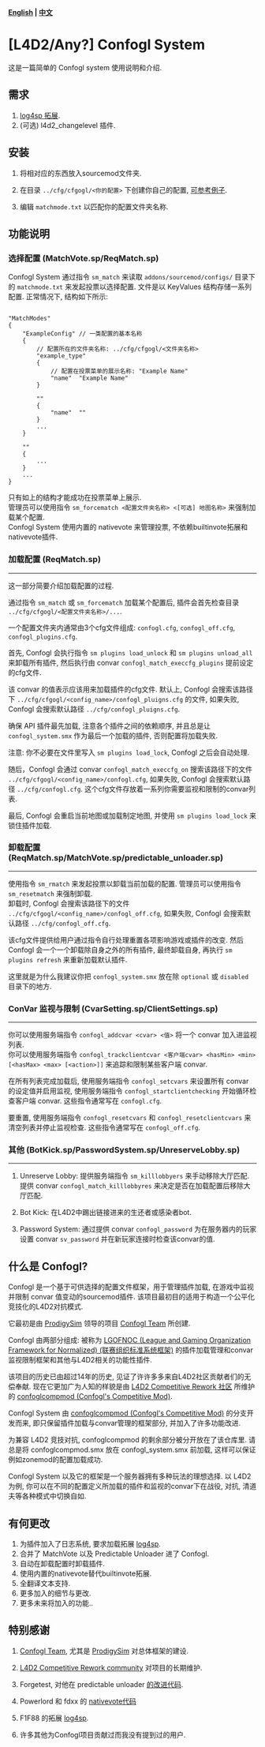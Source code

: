 **[English](./README.md) | [中文](./README-cn.md)**

# [L4D2/Any?] Confogl System

这是一篇简单的 Confogl system 使用说明和介绍.  

## 需求

1. [log4sp 拓展](https://github.com/F1F88/sm-ext-log4sp).
2. (可选) l4d2_changelevel 插件.

## 安装

1. 将相对应的东西放入sourcemod文件夹.  

2. 在目录 `../cfg/cfgogl/<你的配置>` 下创建你自己的配置, [可参考例子](./source/confogl_system/cfg_template/).

3. 编辑 `matchmode.txt` 以匹配你的配置文件夹名称.

## 功能说明

### 选择配置 (MatchVote.sp/ReqMatch.sp)

Confogl System 通过指令 `sm_match` 来读取 `addons/sourcemod/configs/` 目录下的 `matchmode.txt` 来发起投票以选择配置. 文件是以 KeyValues 结构存储一系列配置. 正常情况下, 结构如下所示:  

```

"MatchModes"
{
    "ExampleConfig" // 一类配置的基本名称
    {
        // 配置所在的文件夹名称: ../cfg/cfgogl/<文件夹名称>
        "example_type"  
        {
            // 配置在投票菜单的展示名称: "Example Name"
            "name"  "Example Name"
        }

        ""
        {
            "name"  ""
        }
        ...
    }

    ""
    {
        ...
    }
    ...
}
```  

只有如上的结构才能成功在投票菜单上展示.  
管理员可以使用指令 `sm_forcematch <配置文件夹名称> <[可选] 地图名称>` 来强制加载某个配置.  
Confogl System 使用内置的 nativevote 来管理投票, 不依赖builtinvote拓展和nativevote插件.

### 加载配置 (ReqMatch.sp)
<hr>

这一部分简要介绍加载配置的过程.  

通过指令 `sm_match` 或 `sm_forcematch` 加载某个配置后, 插件会首先检查目录 `../cfg/cfgogl/<配置文件夹名称>/...`.  

一个配置文件夹内通常由3个cfg文件组成: `confogl.cfg`, `confogl_off.cfg`, `confogl_plugins.cfg`.  

首先, Confogl 会执行指令 `sm plugins load_unlock` 和 `sm plugins unload_all` 来卸载所有插件, 然后执行由 convar `confogl_match_execcfg_plugins` 提前设定的cfg文件.  

该 convar 的值表示应该用来加载插件的cfg文件. 默认上, Confogl 会搜索该路径下 `../cfg/cfgogl/<config_name>/confogl_pluigns.cfg` 的文件, 如果失败, Confogl 会搜索默认路径 `../cfg/confogl_pluigns.cfg`.  

确保 API 插件最先加载, 注意各个插件之间的依赖顺序, 并且总是让 `confogl_system.smx` 作为最后一个加载的插件, 否则配置将加载失败.  

注意: 你不必要在文件里写入 `sm plugins load_lock`, Confogl 之后会自动处理.  

随后，Confogl 会通过 convar `confogl_match_execcfg_on` 搜索该路径下的文件 `../cfg/cfgogl/<config_name>/confogl.cfg`, 如果失败, Confogl 会搜索默认路径 `../cfg/confogl.cfg`. 这个cfg文件存放着一系列你需要监视和限制的convar列表.  

最后, Confogl 会重启当前地图或加载制定地图, 并使用 `sm plugins load_lock` 来锁住插件加载.

### 卸载配置 (ReqMatch.sp/MatchVote.sp/predictable_unloader.sp)
<hr>

使用指令 `sm_rmatch` 来发起投票以卸载当前加载的配置. 管理员可以使用指令`sm_resetmatch` 来强制卸载.  
卸载时, Confogl 会搜索该路径下的文件 `../cfg/cfgogl/<config_name>/confogl_off.cfg`, 如果失败, Confogl 会搜索默认路径 `../cfg/confogl_off.cfg`.

该cfg文件提供给用户通过指令自行处理重置各项影响游戏或插件的改变. 然后 Confogl 会一个一个卸载除自身之外的所有插件, 最终卸载自身, 再执行 `sm plugins refresh` 来重新加载默认插件.  

这里就是为什么我建议你把 `confogl_system.smx` 放在除 `optional` 或 `disabled` 目录下的地方.

### ConVar 监视与限制 (CvarSetting.sp/ClientSettings.sp)
<hr>

你可以使用服务端指令 `confogl_addcvar <cvar> <值>` 将一个 convar 加入进监视列表.  
你可以使用服务端指令 `confogl_trackclientcvar <客户端cvar> <hasMin> <min> [<hasMax> <max> [<action>]]` 来追踪和限制某些客户端 convar.  

在所有列表完成加载后, 使用服务端指令 `confogl_setcvars` 来设置所有 convar 的设定值并启用监视, 使用服务端指令 `confogl_startclientchecking` 开始循环检查客户端 convar. 这些指令通常写在 `confogl.cfg`.  

要重置, 使用服务端指令 `confogl_resetcvars` 和 `confogl_resetclientcvars` 来清空列表并停止监视检查. 这些指令通常写在 `confogl_off.cfg`.

### 其他 (BotKick.sp/PasswordSystem.sp/UnreserveLobby.sp)
<hr>

1. Unreserve Lobby: 提供服务端指令 `sm_killlobbyers` 来手动移除大厅匹配. 提供 convar `confogl_match_killlobbyres` 来决定是否在加载配置后移除大厅匹配.

2. Bot Kick: 在L4D2中踢出链接进来的生还者或感染者bot.

3. Password System: 通过提供 convar `confogl_password` 为在服务器内的玩家设置 convar `sv_password` 并在新玩家连接时检查该convar的值.

## 什么是 Confogl?

Confogl 是一个基于可供选择的配置文件框架，用于管理插件加载, 在游戏中监视并限制 convar 值变动的sourcemod插件. 该项目最初目的适用于构造一个公平化竞技化的L4D2对抗模式.  

它最初是由 [ProdigySim](https://github.com/ProdigySim) 领导的项目 [Confogl Team](https://github.com/ConfoglTeam) 所创建.

Confogl 由两部分组成: 被称为 [LGOFNOC (League and Gaming Organization Framework for Normalized) (联赛组织标准系统框架)](https://github.com/ConfoglTeam/LGOFNOC) 的插件加载管理和convar监视限制框架和其他与L4D2相关的功能性插件.  

该项目的历史已由超过14年的历史, 见证了许许多多来自L4D2社区贡献者们的无偿奉献. 现在它更加广为人知的样貌是由 [L4D2 Competitive Rework 社区](https://github.com/SirPlease/L4D2-Competitive-Rework) 所维护的 [confoglcompmod (Confogl's Competitive Mod)](https://github.com/SirPlease/L4D2-Competitive-Rework/blob/master/addons/sourcemod/scripting/confoglcompmod.sp).  

Confogl System 由 [confoglcompmod (Confogl's Competitive Mod)](https://github.com/SirPlease/L4D2-Competitive-Rework/blob/master/addons/sourcemod/scripting/confoglcompmod.sp) 的分支开发而来, 即只保留插件加载与convar管理的框架部分, 并加入了许多功能改进.  

为兼容 L4D2 竞技对抗, confoglcompmod 的剩余部分被分开放在了该仓库里. 请总是将 confoglcompmod.smx 放在 confogl_system.smx 前加载, 这样可以保证例如zonemod的配置加载成功.  

Confogl System 以及它的框架是一个服务器拥有多种玩法的理想选择. 以 L4D2 为例, 你可以在不同的配置定义所加载的插件和监视的convar下在战役, 对抗, 清道夫等各种模式中切换自如.

## 有何更改

1. 为插件加入了日志系统, 要求加载拓展 [log4sp](https://github.com/F1F88/sm-ext-log4sp).
2. 合并了 MatchVote 以及 Predictable Unloader 进了 Confogl.
3. 自动在卸载配置时卸载插件.
4. 使用内置的nativevote替代builtinvote拓展.
5. 全翻译文本支持.
6. 更多加入的细节与更改.
7. 更多未来将加入的功能..

## 特别感谢

1. [Confogl Team](https://github.com/ConfoglTeam), 尤其是 [ProdigySim](https://github.com/ProdigySim) 对总体框架的建设.

2. [L4D2 Competitive Rework community](https://github.com/SirPlease/L4D2-Competitive-Rework) 对项目的长期维护.

3. Forgetest, 对他在 predictable unloader [的改进代码](https://github.com/Target5150/MoYu_Server_Stupid_Plugins/tree/master/The%20Last%20Stand/predictable_unloader).

4. Powerlord 和 fdxx 的 [nativevote代码](https://github.com/fdxx/l4d2_nativevote)

5. F1F88 的拓展 [log4sp](https://github.com/F1F88/sm-ext-log4sp).

6. 许多其他为Confogl项目贡献过而我没有提到过的用户.